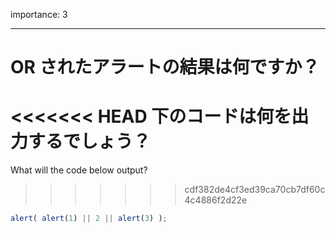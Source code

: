importance: 3

---

# OR されたアラートの結果は何ですか？

<<<<<<< HEAD
下のコードは何を出力するでしょう？
=======
What will the code below output?
>>>>>>> cdf382de4cf3ed39ca70cb7df60c4c4886f2d22e

```js
alert( alert(1) || 2 || alert(3) );
```
